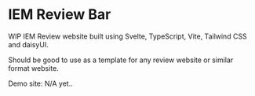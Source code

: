 # IEM Review Bar

WIP IEM Review website built using Svelte, TypeScript, Vite, Tailwind CSS and daisyUI.

Should be good to use as a template for any review website or similar format website.

Demo site: N/A yet..